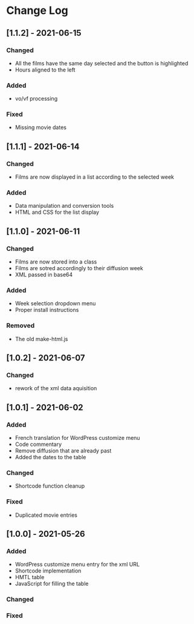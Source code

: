 # Change Log

## [1.1.2] - 2021-06-15

### Changed

- All the films have the same day selected and the button is highlighted
- Hours aligned to the left

### Added

- vo/vf processing

### Fixed

- Missing movie dates

## [1.1.1] - 2021-06-14

### Changed

- Films are now displayed in a list according to the selected week

### Added

- Data manipulation and conversion tools
- HTML and CSS for the list display

## [1.1.0] - 2021-06-11

### Changed

- Films are now stored into a class
- Films are sotred accordingly to their diffusion week
- XML passed in base64

### Added

- Week selection dropdown menu
- Proper install instructions

### Removed

- The old make-html.js

## [1.0.2] - 2021-06-07

### Changed

- rework of the xml data aquisition 

## [1.0.1] - 2021-06-02

### Added

- French translation for WordPress customize menu
- Code commentary
- Remove diffusion that are already past
- Added the dates to the table

### Changed

- Shortcode function cleanup

### Fixed

- Duplicated movie entries


## [1.0.0] - 2021-05-26

### Added

- WordPress customize menu entry for the xml URL
- Shortcode implementation
- HMTL table
- JavaScript for filling the table

### Changed

### Fixed
